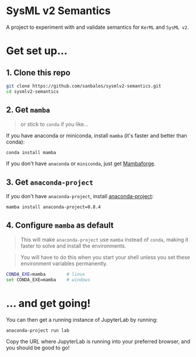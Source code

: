 # SysML v2 Semantics

A project to experiment with and validate semantics for `KerML` and `SysML v2`.

# Get set up...

## 1. Clone this repo

```bash
git clone https://github.com/sanbales/sysmlv2-semantics.git
cd sysmlv2-semantics
```

## 2. Get `mamba`

> or stick to `conda` if you like...

If you have anaconda or miniconda, install `mamba` (it's faster and better than conda):

```bash
conda install mamba
```

If you don't have `anaconda` or `miniconda`, just get [Mambaforge](https://github.com/conda-forge/miniforge/releases/tag/4.9.2-5).

## 3. Get `anaconda-project`

If you don't have `anaconda-project`, install [anaconda-project](https://anaconda-project.readthedocs.io):

```bash
mamba install anaconda-project=0.8.4
```

## 4. Configure `mamba` as default

> This will make `anaconda-project` use `mamba` instead of `conda`, making it faster to solve and install the environments.

> You will have to do this when you start your shell unless you set these environment variables permanently.

```bash
CONDA_EXE=mamba        # linux
set CONDA_EXE=mamba    # windows
```

# ... and get going!

You can then get a running instance of JupyterLab by running:

```bash
anaconda-project run lab
```

Copy the URL where JupyterLab is running into your preferred browser, and you should be good to go!
